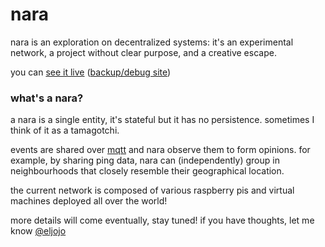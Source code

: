 # nara

nara is an exploration on decentralized systems: it's an experimental network, a project without clear purpose, and a creative escape.

you can [see it live](https://nara.network) ([backup/debug site](https://global-nara.eljojo.net))

### what's a nara?

a nara is a single entity, it's stateful but it has no persistence. sometimes I think of it as a tamagotchi.

events are shared over [mqtt](https://en.wikipedia.org/wiki/MQTT) and nara observe them to form opinions. for example, by sharing ping data, nara can (independently) group in neighbourhoods that closely resemble their geographical location.

the current network is composed of various raspberry pis and virtual machines deployed all over the world!

more details will come eventually, stay tuned! if you have thoughts, let me know [@eljojo](https://twitter.com/eljojo)
